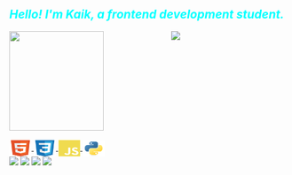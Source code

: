 ## <font color="cyan">**_Hello! I'm Kaik, a frontend development student._**</font>

<div>
  <a style="display: flex; flex-grow: 1;" href="https://github.com/kaikbarreto">

  <img height="180px" width="58%"  src="https://github-readme-stats.vercel.app/api?username=kaikbarreto&show_icons=true&theme=radical&include_all_commits=true&count_private=true"/>
  <img width="38%" src="https://github-readme-stats.vercel.app/api/top-langs/?username=kaikbarreto&layout=compact&langs_count=7&theme=radical"/>
</div>

<div style="display: inline_block"><br>
  <img align="center" alt="Kaik-HTML" height="30" width="40" src="https://raw.githubusercontent.com/devicons/devicon/master/icons/html5/html5-original.svg" target="_blank">
  <img align="center" alt="Kaik-CSS" height="30" width="40" src="https://raw.githubusercontent.com/devicons/devicon/master/icons/css3/css3-original.svg" target="_blank">
  <img align="center" alt="Kaik-Js" height="30" width="40" src="https://raw.githubusercontent.com/devicons/devicon/master/icons/javascript/javascript-plain.svg" target="_blank">
  <img align="center" alt="Kaik-Python" height="30" width="40" src="https://raw.githubusercontent.com/devicons/devicon/master/icons/python/python-original.svg" target="_blank">
</div>


##
 
<div> 
  </a>
  <a href="https://instagram.com/barreto.kaik" target="_blank"><img src="https://img.shields.io/badge/-Instagram-%23E4405F?style=for-the-badge&logo=instagram&logoColor=white" target="_blank"></a>
 <a href="https://discord.gg/" target="_blank"><img src="https://img.shields.io/badge/Discord-7289DA?style=for-the-badge&logo=discord&logoColor=white" target="_blank"></a> 
  <a href = "mailto:kaikchaides123@gmail.com"><img src="https://img.shields.io/badge/-Gmail-%23333?style=for-the-badge&logo=gmail&logoColor=white" target="_blank"></a>
  <a href="https://www.linkedin.com/in/kaikbarreto-45875016a" target="_blank"><img src="https://img.shields.io/badge/-LinkedIn-%230077B5?style=for-the-badge&logo=linkedin&logoColor=white" target="_blank"></a>
</div>